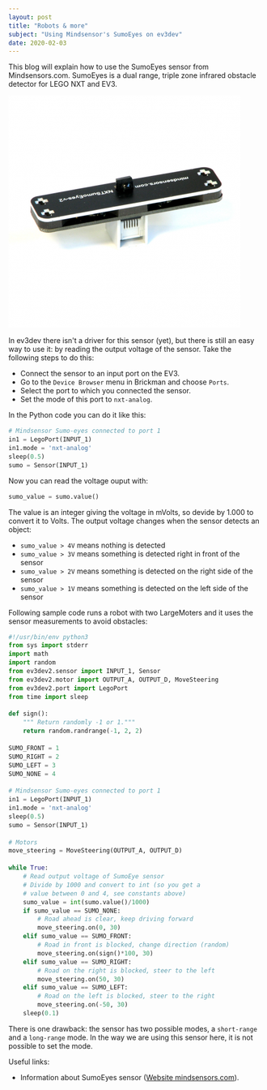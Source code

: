 ```yaml
---
layout: post
title: "Robots & more"
subject: "Using Mindsensor's SumoEyes on ev3dev"
date: 2020-02-03
---
```


This blog will explain how to use the SumoEyes sensor from Mindsensors.com.
SumoEyes is a dual range, triple zone infrared obstacle detector for LEGO NXT
and EV3.

<img src="/images/sumo_eyes.png" width="458">

In ev3dev there isn't a driver for this sensor (yet), but there is still
an easy way to use it: by reading the output voltage of the sensor. Take
the following steps to do this:

- Connect the sensor to an input port on the EV3.
- Go to the `Device Browser` menu in Brickman and choose `Ports`.
- Select the port to which you connected the sensor.
- Set the mode of this port to `nxt-analog`.

In the Python code you can do it like this:

```python
# Mindsensor Sumo-eyes connected to port 1
in1 = LegoPort(INPUT_1)
in1.mode = 'nxt-analog'
sleep(0.5)
sumo = Sensor(INPUT_1)
```

Now you can read the voltage ouput with:

```python
sumo_value = sumo.value()
```

The value is an integer giving the voltage in mVolts, so devide by
1.000 to convert it to Volts.
The output voltage changes when the sensor detects an object:

- `sumo_value > 4V` means nothing is detected
- `sumo_value > 3V` means something is detected right in front of the sensor
- `sumo_value > 2V` means something is detected on the right side of the sensor
- `sumo_value > 1V` means something is detected on the left side of the sensor

Following sample code runs a robot with two LargeMoters and it uses the sensor
measurements to avoid obstacles:

```python
#!/usr/bin/env python3
from sys import stderr
import math
import random
from ev3dev2.sensor import INPUT_1, Sensor
from ev3dev2.motor import OUTPUT_A, OUTPUT_D, MoveSteering
from ev3dev2.port import LegoPort
from time import sleep

def sign():
    """ Return randomly -1 or 1."""
    return random.randrange(-1, 2, 2)

SUMO_FRONT = 1
SUMO_RIGHT = 2
SUMO_LEFT = 3
SUMO_NONE = 4

# Mindsensor Sumo-eyes connected to port 1
in1 = LegoPort(INPUT_1)
in1.mode = 'nxt-analog'
sleep(0.5)
sumo = Sensor(INPUT_1)

# Motors
move_steering = MoveSteering(OUTPUT_A, OUTPUT_D)

while True:
    # Read output voltage of SumoEye sensor
    # Divide by 1000 and convert to int (so you get a
    # value between 0 and 4, see constants above)
    sumo_value = int(sumo.value()/1000)
    if sumo_value == SUMO_NONE:
        # Road ahead is clear, keep driving forward
        move_steering.on(0, 30)
    elif sumo_value == SUMO_FRONT:
        # Road in front is blocked, change direction (random)
        move_steering.on(sign()*100, 30)
    elif sumo_value == SUMO_RIGHT:
        # Road on the right is blocked, steer to the left
        move_steering.on(50, 30)
    elif sumo_value == SUMO_LEFT:
        # Road on the left is blocked, steer to the right
        move_steering.on(-50, 30)
    sleep(0.1)
```

There is one drawback: the sensor has two possible modes, a 
`short-range` and a `long-range` mode. In the way we are using this
sensor here, it is not possible to set the mode.

Useful links:

- Information about SumoEyes sensor (<a href="http://www.mindsensors.com/ev3-and-nxt/28-dual-range-triple-zone-infrared-obstacle-detector-for-nxt-or-ev3" target="_blank">Website mindsensors.com</a>).
